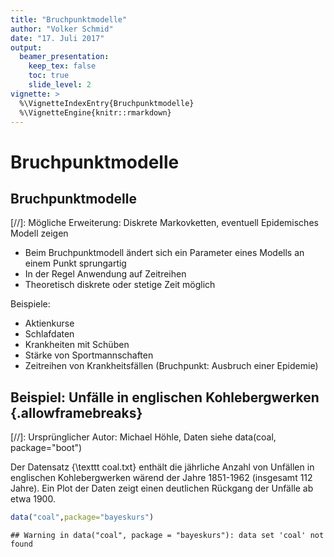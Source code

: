 ```yaml
---
title: "Bruchpunktmodelle"
author: "Volker Schmid"
date: "17. Juli 2017"
output:
  beamer_presentation:
    keep_tex: false
    toc: true
    slide_level: 2
vignette: >
  %\VignetteIndexEntry{Bruchpunktmodelle}
  %\VignetteEngine{knitr::rmarkdown}
---
```




# Bruchpunktmodelle
## Bruchpunktmodelle

[//]: Mögliche Erweiterung: Diskrete Markovketten, eventuell Epidemisches Modell zeigen

* Beim Bruchpunktmodell ändert sich ein Parameter eines Modells an einem Punkt sprungartig
* In der Regel Anwendung auf Zeitreihen
* Theoretisch diskrete oder stetige Zeit möglich

Beispiele:

* Aktienkurse
* Schlafdaten
* Krankheiten mit Schüben
* Stärke von Sportmannschaften
* Zeitreihen von Krankheitsfällen (Bruchpunkt: Ausbruch einer Epidemie)

## Beispiel: Unfälle in englischen Kohlebergwerken {.allowframebreaks}

[//]: Ursprünglicher Autor: Michael Höhle, Daten siehe data(coal, package="boot")

Der Datensatz {\texttt coal.txt} enthält die jährliche Anzahl von Unfällen in englischen Kohlebergwerken wärend der Jahre
1851-1962 (insgesamt 112 Jahre). Ein Plot der Daten zeigt einen
deutlichen Rückgang der Unfälle ab etwa 1900.


```r
data("coal",package="bayeskurs")
```

```
## Warning in data("coal", package = "bayeskurs"): data set 'coal' not found
```











